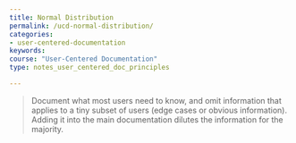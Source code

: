 ```yaml
---
title: Normal Distribution
permalink: /ucd-normal-distribution/
categories:
- user-centered-documentation
keywords:
course: "User-Centered Documentation"
type: notes_user_centered_doc_principles

---
```


> Document what most users need to know, and omit information that applies to a tiny subset of users (edge cases or obvious information). Adding it into the main documentation dilutes the information for the majority.